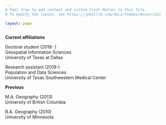 ```yaml
---
# Feel free to add content and custom Front Matter to this file.
# To modify the layout, see https://jekyllrb.com/docs/themes/#overriding-theme-defaults

layout: page
---
```


**Current affiliations**

<p>Doctoral student (2019- )<br/>	
Geospatial Information Sciences<br/>
University of Texas at Dallas<br/></p>

<p>Research assistant (2019-)<br/>
Population and Data Sciences<br/>
University of Texas Southwestern Medical Center<br/></p>

**Previous**

M.A. Geography (2013)<br/>
University of British Columbia

B.A. Geography (2010)<br/>
University of Minnesota
